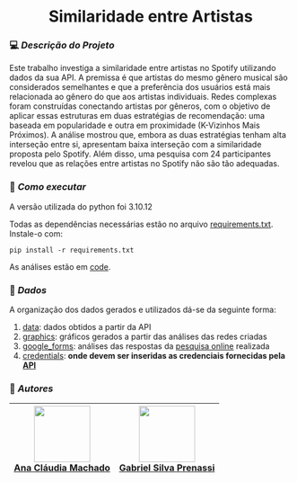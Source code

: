 <h1 align="center"> Similaridade entre Artistas </h1>

### 💻 _Descrição do Projeto_

Este trabalho investiga a similaridade entre artistas no Spotify utilizando dados da sua API. A premissa é que artistas do mesmo gênero musical são considerados semelhantes e que a preferência dos usuários está mais relacionada ao gênero do que aos artistas individuais. Redes complexas foram construídas conectando artistas por gêneros, com o objetivo de aplicar essas estruturas em duas estratégias de recomendação: uma baseada em popularidade e outra em proximidade (K-Vizinhos Mais Próximos). A análise mostrou que, embora as duas estratégias tenham alta interseção entre si, apresentam baixa interseção com a similaridade proposta pelo Spotify. Além disso, uma pesquisa com 24 participantes revelou que as relações entre artistas no Spotify não são tão adequadas.

### 📁 _Como executar_

A versão utilizada do python foi 3.10.12

Todas as dependências necessárias estão no arquivo [requirements.txt](./requirements.txt). Instale-o com:
```
pip install -r requirements.txt
```
As análises estão em [code](./code).

###  📄 _Dados_

A organização dos dados gerados e utilizados dá-se da seguinte forma:
1. [data](./data): dados obtidos a partir da API
2. [graphics](./graphics): gráficos gerados a partir das análises das redes criadas
3. [google_forms](./google_forms): análises das respostas da [pesquisa online](https://forms.gle/B5ntdwDJ2xwzQFpR9) realizada
4. [credentials](./credentials): **onde devem ser inseridas as credenciais fornecidas pela [API](https://developer.spotify.com/documentation/web-api)**

### 💭 _Autores_

| [<img src="https://avatars.githubusercontent.com/u/108549971?v=4" width=100 > <br>Ana Cláudia Machado</sub>](https://github.com/anamachadoc) |  [<img src="https://avatars.githubusercontent.com/u/108549890?v=4" width=100 > <br> Gabriel Silva Prenassi </sub>](https://github.com/gabrielprenassi)|
| :---: | :---: |
